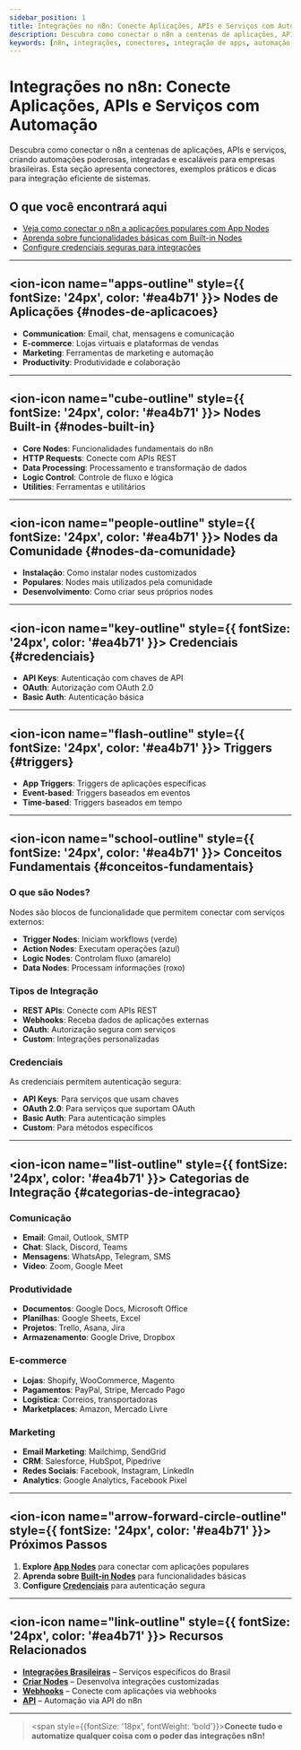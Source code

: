 ```yaml
---
sidebar_position: 1
title: Integrações no n8n: Conecte Aplicações, APIs e Serviços com Automação
description: Descubra como conectar o n8n a centenas de aplicações, APIs e serviços, criando automações poderosas e integradas para empresas brasileiras.
keywords: [n8n, integrações, conectores, integração de apps, automação de sistemas, integração Brasil, API n8n, conectores empresariais, integração de serviços, automação de processos]
---
```


# Integrações no n8n: Conecte Aplicações, APIs e Serviços com Automação

Descubra como conectar o n8n a centenas de aplicações, APIs e serviços, criando automações poderosas, integradas e escaláveis para empresas brasileiras. Esta seção apresenta conectores, exemplos práticos e dicas para integração eficiente de sistemas.

## O que você encontrará aqui

- [Veja como conectar o n8n a aplicações populares com App Nodes](./app-nodes/)
- [Aprenda sobre funcionalidades básicas com Built-in Nodes](./builtin-nodes/)
- [Configure credenciais seguras para integrações](./credential-nodes/)

---

## <ion-icon name="apps-outline" style={{ fontSize: '24px', color: '#ea4b71' }}></ion-icon> Nodes de Aplicações {#nodes-de-aplicacoes}

- **Communication**: Email, chat, mensagens e comunicação
- **E-commerce**: Lojas virtuais e plataformas de vendas
- **Marketing**: Ferramentas de marketing e automação
- **Productivity**: Produtividade e colaboração

---

## <ion-icon name="cube-outline" style={{ fontSize: '24px', color: '#ea4b71' }}></ion-icon> Nodes Built-in {#nodes-built-in}

- **Core Nodes**: Funcionalidades fundamentais do n8n
- **HTTP Requests**: Conecte com APIs REST
- **Data Processing**: Processamento e transformação de dados
- **Logic Control**: Controle de fluxo e lógica
- **Utilities**: Ferramentas e utilitários

---

## <ion-icon name="people-outline" style={{ fontSize: '24px', color: '#ea4b71' }}></ion-icon> Nodes da Comunidade {#nodes-da-comunidade}

- **Instalação**: Como instalar nodes customizados
- **Populares**: Nodes mais utilizados pela comunidade
- **Desenvolvimento**: Como criar seus próprios nodes

---

## <ion-icon name="key-outline" style={{ fontSize: '24px', color: '#ea4b71' }}></ion-icon> Credenciais {#credenciais}

- **API Keys**: Autenticação com chaves de API
- **OAuth**: Autorização com OAuth 2.0
- **Basic Auth**: Autenticação básica

---

## <ion-icon name="flash-outline" style={{ fontSize: '24px', color: '#ea4b71' }}></ion-icon> Triggers {#triggers}

- **App Triggers**: Triggers de aplicações específicas
- **Event-based**: Triggers baseados em eventos
- **Time-based**: Triggers baseados em tempo

---

## <ion-icon name="school-outline" style={{ fontSize: '24px', color: '#ea4b71' }}></ion-icon> Conceitos Fundamentais {#conceitos-fundamentais}

### O que são Nodes?

Nodes são blocos de funcionalidade que permitem conectar com serviços externos:

- **Trigger Nodes**: Iniciam workflows (verde)
- **Action Nodes**: Executam operações (azul)
- **Logic Nodes**: Controlam fluxo (amarelo)
- **Data Nodes**: Processam informações (roxo)

### Tipos de Integração

- **REST APIs**: Conecte com APIs REST
- **Webhooks**: Receba dados de aplicações externas
- **OAuth**: Autorização segura com serviços
- **Custom**: Integrações personalizadas

### Credenciais

As credenciais permitem autenticação segura:

- **API Keys**: Para serviços que usam chaves
- **OAuth 2.0**: Para serviços que suportam OAuth
- **Basic Auth**: Para autenticação simples
- **Custom**: Para métodos específicos

---

## <ion-icon name="list-outline" style={{ fontSize: '24px', color: '#ea4b71' }}></ion-icon> Categorias de Integração {#categorias-de-integracao}

### Comunicação
- **Email**: Gmail, Outlook, SMTP
- **Chat**: Slack, Discord, Teams
- **Mensagens**: WhatsApp, Telegram, SMS
- **Vídeo**: Zoom, Google Meet

### Produtividade
- **Documentos**: Google Docs, Microsoft Office
- **Planilhas**: Google Sheets, Excel
- **Projetos**: Trello, Asana, Jira
- **Armazenamento**: Google Drive, Dropbox

### E-commerce
- **Lojas**: Shopify, WooCommerce, Magento
- **Pagamentos**: PayPal, Stripe, Mercado Pago
- **Logística**: Correios, transportadoras
- **Marketplaces**: Amazon, Mercado Livre

### Marketing
- **Email Marketing**: Mailchimp, SendGrid
- **CRM**: Salesforce, HubSpot, Pipedrive
- **Redes Sociais**: Facebook, Instagram, LinkedIn
- **Analytics**: Google Analytics, Facebook Pixel

---

## <ion-icon name="arrow-forward-circle-outline" style={{ fontSize: '24px', color: '#ea4b71' }}></ion-icon> Próximos Passos

1. **Explore [App Nodes](./app-nodes/)** para conectar com aplicações populares
2. **Aprenda sobre [Built-in Nodes](./builtin-nodes/)** para funcionalidades básicas
3. **Configure [Credenciais](./credential-nodes/)** para autenticação segura

---

## <ion-icon name="link-outline" style={{ fontSize: '24px', color: '#ea4b71' }}></ion-icon> Recursos Relacionados

- **[Integrações Brasileiras](../integracoes-br/)** – Serviços específicos do Brasil
- **[Criar Nodes](./criar-nodes/)** – Desenvolva integrações customizadas
- **[Webhooks](./webhooks)** – Conecte com aplicações via webhooks
- **[API](../api/)** – Automação via API do n8n

---

> <span style={{fontSize: '18px', fontWeight: 'bold'}}>**Conecte tudo e automatize qualquer coisa com o poder das integrações n8n!**</span>
